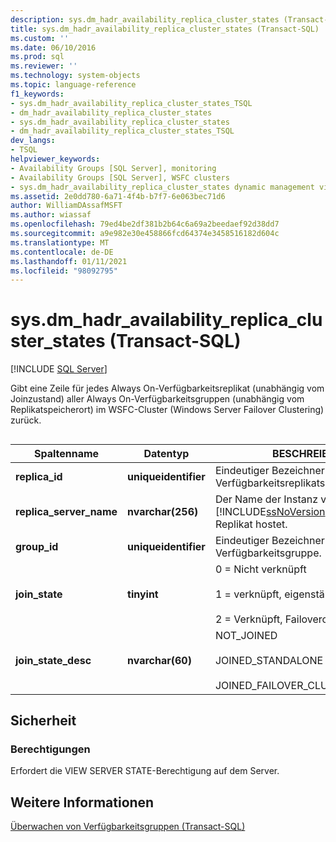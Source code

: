 ```yaml
---
description: sys.dm_hadr_availability_replica_cluster_states (Transact-SQL)
title: sys.dm_hadr_availability_replica_cluster_states (Transact-SQL) | Microsoft-Dokumentation
ms.custom: ''
ms.date: 06/10/2016
ms.prod: sql
ms.reviewer: ''
ms.technology: system-objects
ms.topic: language-reference
f1_keywords:
- sys.dm_hadr_availability_replica_cluster_states_TSQL
- dm_hadr_availability_replica_cluster_states
- sys.dm_hadr_availability_replica_cluster_states
- dm_hadr_availability_replica_cluster_states_TSQL
dev_langs:
- TSQL
helpviewer_keywords:
- Availability Groups [SQL Server], monitoring
- Availability Groups [SQL Server], WSFC clusters
- sys.dm_hadr_availability_replica_cluster_states dynamic management view
ms.assetid: 2e0dd780-6a71-4f4b-b7f7-6e063bec71d6
author: WilliamDAssafMSFT
ms.author: wiassaf
ms.openlocfilehash: 79ed4be2df381b2b64c6a69a2beedaef92d38dd7
ms.sourcegitcommit: a9e982e30e458866fcd64374e3458516182d604c
ms.translationtype: MT
ms.contentlocale: de-DE
ms.lasthandoff: 01/11/2021
ms.locfileid: "98092795"
---
```

# <a name="sysdm_hadr_availability_replica_cluster_states-transact-sql"></a>sys.dm_hadr_availability_replica_cluster_states (Transact-SQL)
[!INCLUDE [SQL Server](../../includes/applies-to-version/sqlserver.md)]

  Gibt eine Zeile für jedes Always On-Verfügbarkeitsreplikat (unabhängig vom Joinzustand) aller Always On-Verfügbarkeitsgruppen (unabhängig vom Replikatspeicherort) im WSFC-Cluster (Windows Server Failover Clustering) zurück.  
  
##  <a name="connected_state"></a>  
  
|Spaltenname|Datentyp|BESCHREIBUNG|  
|-----------------|---------------|-----------------|  
|**replica_id**|**uniqueidentifier**|Eindeutiger Bezeichner des Verfügbarkeitsreplikats.|  
|**replica_server_name**|**nvarchar(256)**|Der Name der Instanz von [!INCLUDE[ssNoVersion](../../includes/ssnoversion-md.md)] , die das Replikat hostet.|  
|**group_id**|**uniqueidentifier**|Eindeutiger Bezeichner der Verfügbarkeitsgruppe.|  
|**join_state**|**tinyint**|0 = Nicht verknüpft<br /><br /> 1 = verknüpft, eigenständig<br /><br /> 2 = Verknüpft, Failoverclusterinstanz|  
|**join_state_desc**|**nvarchar(60)**|NOT_JOINED<br /><br /> JOINED_STANDALONE<br /><br /> JOINED_FAILOVER_CLUSTER_INSTANCE|  
  
## <a name="security"></a>Sicherheit  
  
### <a name="permissions"></a>Berechtigungen  
 Erfordert die VIEW SERVER STATE-Berechtigung auf dem Server.  
  
## <a name="see-also"></a>Weitere Informationen  
 [Überwachen von Verfügbarkeitsgruppen &#40;Transact-SQL&#41;](../../database-engine/availability-groups/windows/monitor-availability-groups-transact-sql.md)  
  
  
